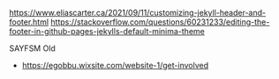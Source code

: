 
https://www.eliascarter.ca/2021/09/11/customizing-jekyll-header-and-footer.html
https://stackoverflow.com/questions/60231233/editing-the-footer-in-github-pages-jekylls-default-minima-theme

SAYFSM Old
* https://egobbu.wixsite.com/website-1/get-involved

